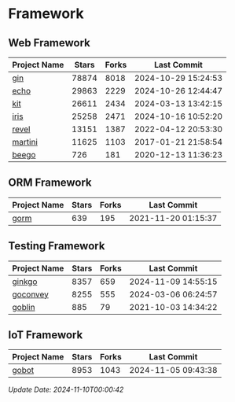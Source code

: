 # Framework

## Web Framework
| Project Name | Stars | Forks | Last Commit |
| ------------ | ----- | ----- | ----------- |
| [gin](https://github.com/gin-gonic/gin) | 78874 | 8018 | 2024-10-29 15:24:53 |
| [echo](https://github.com/labstack/echo) | 29863 | 2229 | 2024-10-26 12:44:47 |
| [kit](https://github.com/go-kit/kit) | 26611 | 2434 | 2024-03-13 13:42:15 |
| [iris](https://github.com/kataras/iris) | 25258 | 2471 | 2024-10-16 10:52:20 |
| [revel](https://github.com/revel/revel) | 13151 | 1387 | 2022-04-12 20:53:30 |
| [martini](https://github.com/go-martini/martini) | 11625 | 1103 | 2017-01-21 21:58:54 |
| [beego](https://github.com/astaxie/beego) | 726 | 181 | 2020-12-13 11:36:23 |

## ORM Framework
| Project Name | Stars | Forks | Last Commit |
| ------------ | ----- | ----- | ----------- |
| [gorm](https://github.com/jinzhu/gorm) | 639 | 195 | 2021-11-20 01:15:37 |

## Testing Framework
| Project Name | Stars | Forks | Last Commit |
| ------------ | ----- | ----- | ----------- |
| [ginkgo](https://github.com/onsi/ginkgo) | 8357 | 659 | 2024-11-09 14:55:15 |
| [goconvey](https://github.com/smartystreets/goconvey) | 8255 | 555 | 2024-03-06 06:24:57 |
| [goblin](https://github.com/franela/goblin) | 885 | 79 | 2021-10-03 14:34:22 |

## IoT Framework
| Project Name | Stars | Forks | Last Commit |
| ------------ | ----- | ----- | ----------- |
| [gobot](https://github.com/hybridgroup/gobot) | 8953 | 1043 | 2024-11-05 09:43:38 |

*Update Date: 2024-11-10T00:00:42*